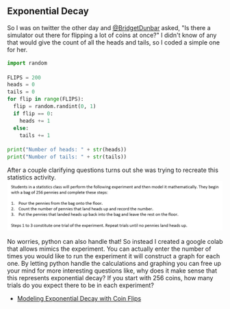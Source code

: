 ## Exponential Decay

So I was on twitter the other day and [@BridgetDunbar](https://twitter.com/BridgetDunbar/status/1367171395440943106?s=20) asked, "Is there a simulator out there for flipping a lot of coins at once?" I didn't know of any that would give the count of all the heads and tails, so I coded a simple one for her. 

```python
import random

FLIPS = 200
heads = 0
tails = 0
for flip in range(FLIPS):
  flip = random.randint(0, 1)
  if flip == 0:
    heads += 1
  else:
    tails += 1
    
print("Number of heads: " + str(heads))
print("Number of tails: " + str(tails))
```

After a couple clarifying questions turns out she was trying to recreate this statistics activity.
![stats-activity](stats-activity.png)

No worries, python can also handle that! So instead I created a google colab that allows mimics the experiment. You can actually enter the number of times you would like to run the experiment it will construct a graph for each one. By letting python handle the calculations and graphing you can free up your mind for more interesting questions like, why does it make sense that this represents exponential decay? If you start with 256 coins, how many trials do you expect there to be in each experiment?

  - [Modeling Exponential Decay with Coin Flips](https://colab.research.google.com/drive/1flh0juoKmo9I8bb67Ant3PMHhoF-958l?usp=sharing)

